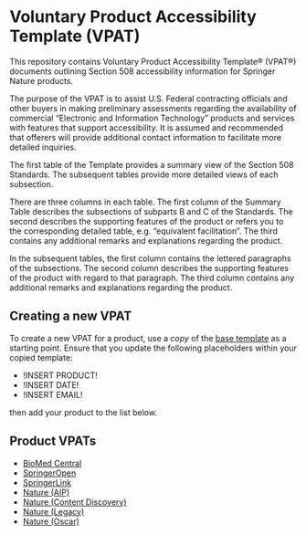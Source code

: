 # Voluntary Product Accessibility Template (VPAT)

This repository contains Voluntary Product Accessibility Template&reg; (VPAT&reg;) documents outlining Section 508 accessibility information for Springer Nature products.

The purpose of the VPAT is to assist U.S. Federal contracting officials and other buyers in making preliminary assessments regarding the availability of commercial “Electronic and Information Technology” products and services with features that support accessibility.  It is assumed and recommended that offerers will provide additional contact information to facilitate more detailed inquiries.

The first table of the Template provides a summary view of the Section 508 Standards.  The subsequent tables provide more detailed views of each subsection.

There are three columns in each table.  The first column of the Summary Table describes the subsections of subparts B and C of the Standards.  The second describes the supporting features of the product or refers you to the corresponding detailed table, e.g. “equivalent facilitation”.  The third contains any additional remarks and explanations regarding the product.

In the subsequent tables, the first column contains the lettered paragraphs of the subsections.  The second column describes the supporting features of the product with regard to that paragraph.  The third column contains any additional remarks and explanations regarding the product.

## Creating a new VPAT

To create a new VPAT for a product, use a *copy* of the [base template](./base-template.md) as a starting point. Ensure that you update the following placeholders within your copied template:

- !INSERT PRODUCT!
- !INSERT DATE!
- !INSERT EMAIL!

then add your product to the list below.

## Product VPATs

- [BioMed Central](./biomedcentral.md)
- [SpringerOpen](./springeropen.md)
- [SpringerLink](./springerlink.md)
- [Nature (AIP)](./nature-aip.md)
- [Nature (Content Discovery)](./nature-content-discovery.md)
- [Nature (Legacy)](./nature-legacy.md)
- [Nature (Oscar)](./nature-oscar.md)
